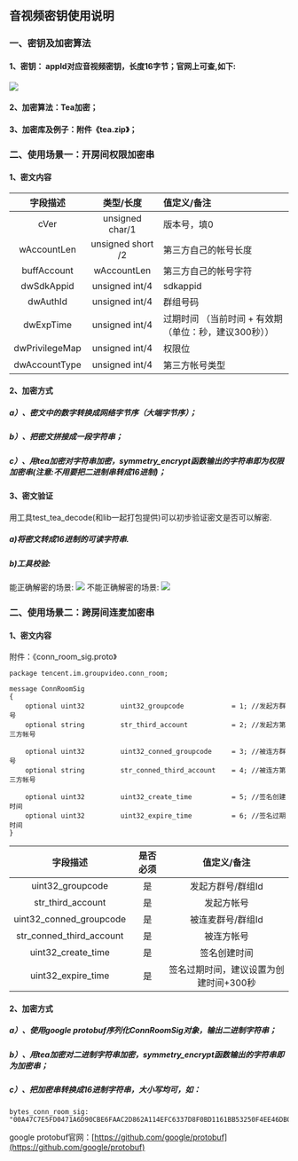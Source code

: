 
## 音视频密钥使用说明
### 一、密钥及加密算法
#### 1、密钥： appId对应音视频密钥，长度16字节；官网上可查,如下:
![](https://zhaoyang21cn.github.io/iLiveSDK_Help/readme_img/audiosig_0.png)
#### 2、加密算法：Tea加密；
#### 3、加密库及例子：附件《tea.zip》；

### 二、使用场景一：开房间权限加密串

#### 1、密文内容

字段描述|类型/长度|值定义/备注
:--:|:--:|:--
cVer|unsigned char/1|版本号，填0
wAccountLen|unsigned short /2|第三方自己的帐号长度
buffAccount|wAccountLen|第三方自己的帐号字符
dwSdkAppid|unsigned int/4|sdkappid
dwAuthId|unsigned int/4|群组号码
dwExpTime|unsigned int/4|过期时间 （当前时间 + 有效期（单位：秒，建议300秒））
dwPrivilegeMap|unsigned int/4|权限位
dwAccountType|unsigned int/4|第三方帐号类型

#### 2、加密方式
##### a）、密文中的数字转换成网络字节序（大端字节序）；
##### b）、把密文拼接成一段字符串；
##### c）、用tea加密对字符串加密，symmetry_encrypt函数输出的字符串即为权限加密串(注意:不用要把二进制串转成16进制)；
#### 3、密文验证
用工具test_tea_decode(和lib一起打包提供)可以初步验证密文是否可以解密.
##### a)将密文转成16进制的可读字符串.
##### b)工具校验:
能正确解密的场景:
![](https://zhaoyang21cn.github.io/iLiveSDK_Help/readme_img/audiosig_1.png)
不能正确解密的场景:
![](https://zhaoyang21cn.github.io/iLiveSDK_Help/readme_img/audiosig_2.png)
### 二、使用场景二：跨房间连麦加密串
#### 1、密文内容
附件：《conn_room_sig.proto》
```
package tencent.im.groupvideo.conn_room;

message ConnRoomSig
{
    optional uint32         uint32_groupcode            = 1; //发起方群号
    optional string         str_third_account           = 2; //发起方第三方帐号

    optional uint32         uint32_conned_groupcode     = 3; //被连方群号
    optional string         str_conned_third_account    = 4; //被连方第三方帐号

    optional uint32         uint32_create_time          = 5; //签名创建时间
    optional uint32         uint32_expire_time          = 6; //签名过期时间
}
```
字段描述|是否必须|值定义/备注
:--:|:--:|:--:
uint32_groupcode|是|发起方群号/群组Id
str_third_account|是|发起方帐号
uint32_conned_groupcode|是|被连麦群号/群组Id
str_conned_third_account|是|被连方帐号
uint32_create_time|是|签名创建时间
uint32_expire_time|是|签名过期时间，建议设置为创建时间+300秒
#### 2、加密方式
##### a）、使用google protobuf序列化ConnRoomSig对象，输出二进制字符串；
##### b）、用tea加密对二进制字符串加密，symmetry_encrypt函数输出的字符串即为加密串；
##### c）、把加密串转换成16进制字符串，大小写均可，如：
```
bytes_conn_room_sig: "00A47C7E5FD0471A6D90CBE6FAAC2D862A114EFC6337D8F0BD1161BB53250F4EE46DB0244E8515D58BA7DAED23190484"
```
google protobuf官网：[https://github.com/google/protobuf](https://github.com/google/protobuf)
